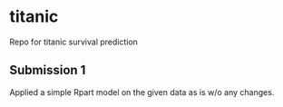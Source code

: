 # titanic
Repo for titanic survival prediction

## Submission 1
Applied a simple Rpart model on the given data as is w/o any changes.
